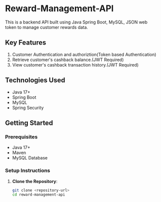 # Reward-Management-API

This is a backend API built using Java Spring Boot, MySQL, JSON web token to manage customer rewards data.

## Key Features
1. Customer Authentication and authoriztion(Token based Authentication)
2. Retrieve customer's cashback balance.(JWT Required)
3. View customer's cashback transaction history.(JWT Required)

## Technologies Used
- Java 17+
- Spring Boot
- MySQL
- Spring Security

## Getting Started

### Prerequisites
- Java 17+
- Maven
- MySQL Database

### Setup Instructions

1. **Clone the Repository**:
   ```bash
   git clone <repository-url>
   cd reward-management-api
